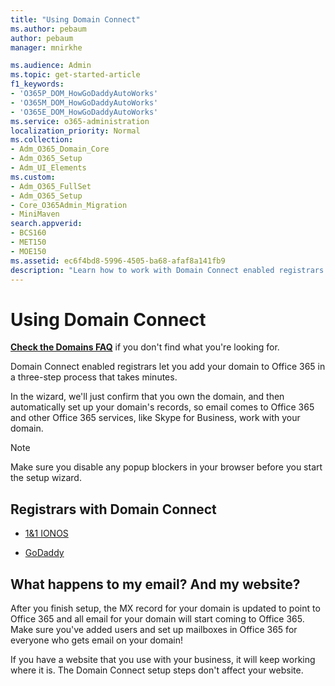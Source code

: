 ```yaml
---
title: "Using Domain Connect"
ms.author: pebaum
author: pebaum
manager: mnirkhe

ms.audience: Admin
ms.topic: get-started-article
f1_keywords:
- 'O365P_DOM_HowGoDaddyAutoWorks'
- 'O365M_DOM_HowGoDaddyAutoWorks'
- 'O365E_DOM_HowGoDaddyAutoWorks'
ms.service: o365-administration
localization_priority: Normal
ms.collection:
- Adm_O365_Domain_Core
- Adm_O365_Setup
- Adm_UI_Elements
ms.custom:
- Adm_O365_FullSet
- Adm_O365_Setup
- Core_O365Admin_Migration
- MiniMaven
search.appverid:
- BCS160
- MET150
- MOE150
ms.assetid: ec6f4bd8-5996-4505-ba68-afaf8a141fb9
description: "Learn how to work with Domain Connect enabled registrars and add your domain to Office 365."
---
```


# Using Domain Connect

 **[Check the Domains FAQ](../setup/domains-faq.md)** if you don't find what you're looking for. 
  
Domain Connect enabled registrars let you add your domain to Office 365 in a three-step process that takes minutes. 
  
In the wizard, we'll just confirm that you own the domain, and then automatically set up your domain's records, so email comes to Office 365 and other Office 365 services, like Skype for Business, work with your domain.
  
> [!NOTE]
> Make sure you disable any popup blockers in your browser before you start the setup wizard. 
  
## Registrars with Domain Connect

- [1&amp;1 IONOS](https://www.1and1.com/)
    
- [GoDaddy](https://www.godaddy.com/)
    
## What happens to my email? And my website?

After you finish setup, the MX record for your domain is updated to point to Office 365 and all email for your domain will start coming to Office 365. Make sure you've added users and set up mailboxes in Office 365 for everyone who gets email on your domain!
  
If you have a website that you use with your business, it will keep working where it is. The Domain Connect setup steps don't affect your website.
  

